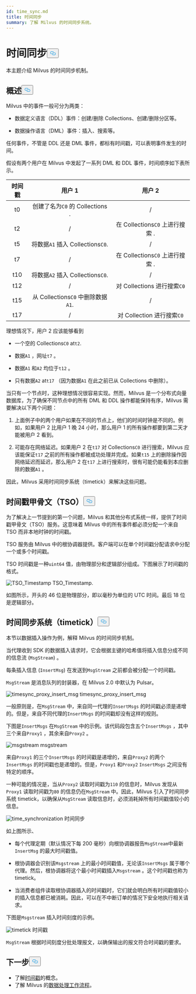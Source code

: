 ```yaml
---
id: time_sync.md
title: 时间同步
summary: 了解 Milvus 的时间同步系统。
---
```

<h1 id="Time-Synchronization" class="common-anchor-header">时间同步<button data-href="#Time-Synchronization" class="anchor-icon" translate="no">
      <svg translate="no"
        aria-hidden="true"
        focusable="false"
        height="20"
        version="1.1"
        viewBox="0 0 16 16"
        width="16"
      >
        <path
          fill="#0092E4"
          fill-rule="evenodd"
          d="M4 9h1v1H4c-1.5 0-3-1.69-3-3.5S2.55 3 4 3h4c1.45 0 3 1.69 3 3.5 0 1.41-.91 2.72-2 3.25V8.59c.58-.45 1-1.27 1-2.09C10 5.22 8.98 4 8 4H4c-.98 0-2 1.22-2 2.5S3 9 4 9zm9-3h-1v1h1c1 0 2 1.22 2 2.5S13.98 12 13 12H9c-.98 0-2-1.22-2-2.5 0-.83.42-1.64 1-2.09V6.25c-1.09.53-2 1.84-2 3.25C6 11.31 7.55 13 9 13h4c1.45 0 3-1.69 3-3.5S14.5 6 13 6z"
        ></path>
      </svg>
    </button></h1><p>本主题介绍 Milvus 的时间同步机制。</p>
<h2 id="Overview" class="common-anchor-header">概述<button data-href="#Overview" class="anchor-icon" translate="no">
      <svg translate="no"
        aria-hidden="true"
        focusable="false"
        height="20"
        version="1.1"
        viewBox="0 0 16 16"
        width="16"
      >
        <path
          fill="#0092E4"
          fill-rule="evenodd"
          d="M4 9h1v1H4c-1.5 0-3-1.69-3-3.5S2.55 3 4 3h4c1.45 0 3 1.69 3 3.5 0 1.41-.91 2.72-2 3.25V8.59c.58-.45 1-1.27 1-2.09C10 5.22 8.98 4 8 4H4c-.98 0-2 1.22-2 2.5S3 9 4 9zm9-3h-1v1h1c1 0 2 1.22 2 2.5S13.98 12 13 12H9c-.98 0-2-1.22-2-2.5 0-.83.42-1.64 1-2.09V6.25c-1.09.53-2 1.84-2 3.25C6 11.31 7.55 13 9 13h4c1.45 0 3-1.69 3-3.5S14.5 6 13 6z"
        ></path>
      </svg>
    </button></h2><p>Milvus 中的事件一般可分为两类：</p>
<ul>
<li><p>数据定义语言（DDL）事件：创建/删除 Collections、创建/删除分区等。</p></li>
<li><p>数据操作语言（DML）事件：插入、搜索等。</p></li>
</ul>
<p>任何事件，不管是 DDL 还是 DML 事件，都标有时间戳，可以表明事件发生的时间。</p>
<p>假设有两个用户在 Milvus 中发起了一系列 DML 和 DDL 事件，时间顺序如下表所示。</p>
<table>
<thead>
<tr><th style="text-align:center">时间戳</th><th style="text-align:center">用户 1</th><th style="text-align:center">用户 2</th></tr>
</thead>
<tbody>
<tr><td style="text-align:center">t0</td><td style="text-align:center">创建了名为<code translate="no">C0</code> 的 Collections .</td><td style="text-align:center">/</td></tr>
<tr><td style="text-align:center">t2</td><td style="text-align:center">/</td><td style="text-align:center">在 Collections<code translate="no">C0</code> 上进行搜索 .</td></tr>
<tr><td style="text-align:center">t5</td><td style="text-align:center">将数据<code translate="no">A1</code> 插入 Collections<code translate="no">C0</code>.</td><td style="text-align:center">/</td></tr>
<tr><td style="text-align:center">t7</td><td style="text-align:center">/</td><td style="text-align:center">在 Collections<code translate="no">C0</code> 上进行搜索 .</td></tr>
<tr><td style="text-align:center">t10</td><td style="text-align:center">将数据<code translate="no">A2</code> 插入 Collections<code translate="no">C0</code>.</td><td style="text-align:center">/</td></tr>
<tr><td style="text-align:center">t12</td><td style="text-align:center">/</td><td style="text-align:center">对 Collections 进行搜索<code translate="no">C0</code></td></tr>
<tr><td style="text-align:center">t15</td><td style="text-align:center">从 Collections<code translate="no">C0</code> 中删除数据<code translate="no">A1</code>.</td><td style="text-align:center">/</td></tr>
<tr><td style="text-align:center">t17</td><td style="text-align:center">/</td><td style="text-align:center">对 Collection 进行搜索<code translate="no">C0</code></td></tr>
</tbody>
</table>
<p>理想情况下，用户 2 应该能够看到</p>
<ul>
<li><p>一个空的 Collections<code translate="no">C0</code> at<code translate="no">t2</code>.</p></li>
<li><p>数据<code translate="no">A1</code> ，网址<code translate="no">t7</code> 。</p></li>
<li><p>数据<code translate="no">A1</code> 和<code translate="no">A2</code> 均位于<code translate="no">t12</code> 。</p></li>
<li><p>只有数据<code translate="no">A2</code> at<code translate="no">t17</code> （因为数据<code translate="no">A1</code> 在此之前已从 Collections 中删除）。</p></li>
</ul>
<p>当只有一个节点时，这种理想情况很容易实现。然而，Milvus 是一个分布式向量数据库，为了确保不同节点中的所有 DML 和 DDL 操作都能保持有序，Milvus 需要解决以下两个问题：</p>
<ol>
<li><p>上面例子中的两个用户如果在不同的节点上，他们的时间时钟是不同的。例如，如果用户 2 比用户 1 晚 24 小时，那么用户 1 的所有操作都要到第二天才能被用户 2 看到。</p></li>
<li><p>可能存在网络延迟。如果用户 2 在<code translate="no">t17</code> 对 Collections<code translate="no">C0</code> 进行搜索，Milvus 应该能保证<code translate="no">t17</code> 之前的所有操作都被成功处理并完成。如果<code translate="no">t15</code> 上的删除操作因网络延迟而延迟，那么用户 2 在<code translate="no">t17</code> 上进行搜索时，很有可能仍能看到本应删除的数据<code translate="no">A1</code> 。</p></li>
</ol>
<p>因此，Milvus 采用时间同步系统（timetick）来解决这些问题。</p>
<h2 id="Timestamp-oracle-TSO" class="common-anchor-header">时间戳甲骨文（TSO）<button data-href="#Timestamp-oracle-TSO" class="anchor-icon" translate="no">
      <svg translate="no"
        aria-hidden="true"
        focusable="false"
        height="20"
        version="1.1"
        viewBox="0 0 16 16"
        width="16"
      >
        <path
          fill="#0092E4"
          fill-rule="evenodd"
          d="M4 9h1v1H4c-1.5 0-3-1.69-3-3.5S2.55 3 4 3h4c1.45 0 3 1.69 3 3.5 0 1.41-.91 2.72-2 3.25V8.59c.58-.45 1-1.27 1-2.09C10 5.22 8.98 4 8 4H4c-.98 0-2 1.22-2 2.5S3 9 4 9zm9-3h-1v1h1c1 0 2 1.22 2 2.5S13.98 12 13 12H9c-.98 0-2-1.22-2-2.5 0-.83.42-1.64 1-2.09V6.25c-1.09.53-2 1.84-2 3.25C6 11.31 7.55 13 9 13h4c1.45 0 3-1.69 3-3.5S14.5 6 13 6z"
        ></path>
      </svg>
    </button></h2><p>为了解决上一节提到的第一个问题，Milvus 和其他分布式系统一样，提供了时间戳甲骨文（TSO）服务。这意味着 Milvus 中的所有事件都必须分配一个来自 TSO 而非本地时钟的时间戳。</p>
<p>TSO 服务由 Milvus 中的根协调器提供。客户端可以在单个时间戳分配请求中分配一个或多个时间戳。</p>
<p>TSO 时间戳是一种<code translate="no">uint64</code> 值，由物理部分和逻辑部分组成。下图展示了时间戳的格式。</p>
<p>
  
   <span class="img-wrapper"> <img translate="no" src="/docs/v2.5.x/assets/TSO_Timestamp.png" alt="TSO_Timestamp" class="doc-image" id="tso_timestamp" />
   </span> <span class="img-wrapper"> <span>TSO_Timestamp</span>. </span></p>
<p>如图所示，开头的 46 位是物理部分，即以毫秒为单位的 UTC 时间。最后 18 位是逻辑部分。</p>
<h2 id="Time-synchronization-system-timetick" class="common-anchor-header">时间同步系统（timetick）<button data-href="#Time-synchronization-system-timetick" class="anchor-icon" translate="no">
      <svg translate="no"
        aria-hidden="true"
        focusable="false"
        height="20"
        version="1.1"
        viewBox="0 0 16 16"
        width="16"
      >
        <path
          fill="#0092E4"
          fill-rule="evenodd"
          d="M4 9h1v1H4c-1.5 0-3-1.69-3-3.5S2.55 3 4 3h4c1.45 0 3 1.69 3 3.5 0 1.41-.91 2.72-2 3.25V8.59c.58-.45 1-1.27 1-2.09C10 5.22 8.98 4 8 4H4c-.98 0-2 1.22-2 2.5S3 9 4 9zm9-3h-1v1h1c1 0 2 1.22 2 2.5S13.98 12 13 12H9c-.98 0-2-1.22-2-2.5 0-.83.42-1.64 1-2.09V6.25c-1.09.53-2 1.84-2 3.25C6 11.31 7.55 13 9 13h4c1.45 0 3-1.69 3-3.5S14.5 6 13 6z"
        ></path>
      </svg>
    </button></h2><p>本节以数据插入操作为例，解释 Milvus 的时间同步机制。</p>
<p>当代理收到 SDK 的数据插入请求时，它会根据主键的哈希值将插入信息分成不同的信息流 (<code translate="no">MsgStream</code>) 。</p>
<p>每条插入信息 (<code translate="no">InsertMsg</code>) 在发送到<code translate="no">MsgStream</code> 之前都会被分配一个时间戳。</p>
<div class="alert note">
  <code translate="no">MsgStream</code> 是消息队列的封装器，在 Milvus 2.0 中默认为 Pulsar。</div>
<p>
  
   <span class="img-wrapper"> <img translate="no" src="/docs/v2.5.x/assets/timesync_proxy_insert_msg.png" alt="timesync_proxy_insert_msg" class="doc-image" id="timesync_proxy_insert_msg" />
   </span> <span class="img-wrapper"> <span>timesync_proxy_insert_msg</span> </span></p>
<p>一般原则是，在<code translate="no">MsgStream</code> 中，来自同一代理的<code translate="no">InsertMsgs</code> 的时间戳必须是递增的。但是，来自不同代理的<code translate="no">InsertMsgs</code> 的时间戳却没有这样的规则。</p>
<p>下图是<code translate="no">InsertMsgs</code> 在<code translate="no">MsgStream</code> 中的示例。该代码段包含五个<code translate="no">InsertMsgs</code> ，其中三个来自<code translate="no">Proxy1</code> ，其余来自<code translate="no">Proxy2</code> 。</p>
<p>
  
   <span class="img-wrapper"> <img translate="no" src="/docs/v2.5.x/assets/msgstream.png" alt="msgstream" class="doc-image" id="msgstream" />
   </span> <span class="img-wrapper"> <span>msgstream</span> </span></p>
<p>来自<code translate="no">Proxy1</code> 的三个<code translate="no">InsertMsgs</code> 的时间戳是递增的，来自<code translate="no">Proxy2</code> 的两个<code translate="no">InsertMsgs</code> 的时间戳也是递增的。但是，<code translate="no">Proxy1</code> 和<code translate="no">Proxy2</code> <code translate="no">InsertMsgs</code> 之间没有特定的顺序。</p>
<p>一种可能的情况是，当从<code translate="no">Proxy2</code> 读取时间戳为<code translate="no">110</code> 的信息时，Milvus 发现从<code translate="no">Proxy1</code> 读取时间戳为<code translate="no">80</code> 的信息仍在<code translate="no">MsgStream</code> 中。因此，Milvus 引入了时间同步系统 timetick，以确保从<code translate="no">MsgStream</code> 读取信息时，必须消耗掉所有时间戳值较小的信息。</p>
<p>
  
   <span class="img-wrapper"> <img translate="no" src="/docs/v2.5.x/assets/time_synchronization.png" alt="time_synchronization" class="doc-image" id="time_synchronization" />
   </span> <span class="img-wrapper"> <span>时间同步</span> </span></p>
<p>如上图所示、</p>
<ul>
<li><p>每个代理定期（默认情况下每 200 毫秒）向根协调器报告<code translate="no">MsgStream</code>中最新<code translate="no">InsertMsg</code> 的最大时间戳值。</p></li>
<li><p>根协调器会识别该<code translate="no">Msgstream</code> 上的最小时间戳值，无论该<code translate="no">InsertMsgs</code> 属于哪个代理。然后，根协调器将这个最小时间戳插入<code translate="no">Msgstream</code> 。这个时间戳也称为 timetick。</p></li>
<li><p>当消费者组件读取根协调器插入的时间戳时，它们就会明白所有时间戳值较小的插入信息都已被消耗。因此，可以在不中断订单的情况下安全地执行相关请求。</p></li>
</ul>
<p>下图是<code translate="no">Msgstream</code> 插入时间刻度的示例。</p>
<p>
  
   <span class="img-wrapper"> <img translate="no" src="/docs/v2.5.x/assets/timetick.png" alt="timetick" class="doc-image" id="timetick" />
   </span> <span class="img-wrapper"> <span>时间戳</span> </span></p>
<p><code translate="no">MsgStream</code> 根据时间刻度分批处理报文，以确保输出的报文符合时间戳的要求。</p>
<h2 id="Whats-next" class="common-anchor-header">下一步<button data-href="#Whats-next" class="anchor-icon" translate="no">
      <svg translate="no"
        aria-hidden="true"
        focusable="false"
        height="20"
        version="1.1"
        viewBox="0 0 16 16"
        width="16"
      >
        <path
          fill="#0092E4"
          fill-rule="evenodd"
          d="M4 9h1v1H4c-1.5 0-3-1.69-3-3.5S2.55 3 4 3h4c1.45 0 3 1.69 3 3.5 0 1.41-.91 2.72-2 3.25V8.59c.58-.45 1-1.27 1-2.09C10 5.22 8.98 4 8 4H4c-.98 0-2 1.22-2 2.5S3 9 4 9zm9-3h-1v1h1c1 0 2 1.22 2 2.5S13.98 12 13 12H9c-.98 0-2-1.22-2-2.5 0-.83.42-1.64 1-2.09V6.25c-1.09.53-2 1.84-2 3.25C6 11.31 7.55 13 9 13h4c1.45 0 3-1.69 3-3.5S14.5 6 13 6z"
        ></path>
      </svg>
    </button></h2><ul>
<li>了解<a href="/docs/zh/timestamp.md">时间戳</a>的概念。</li>
<li>了解 Milvus 的<a href="/docs/zh/data_processing.md">数据处理工作流程</a>。</li>
</ul>
